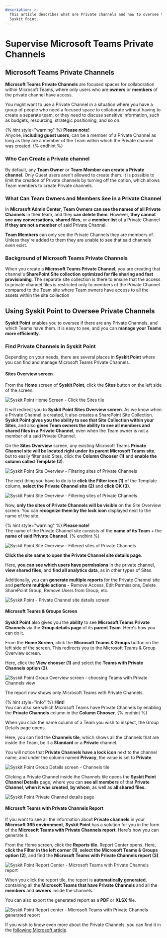 ```yaml
---
description: >-
  This article describes what are Private channels and how to oversee them using
  Syskit Point.
---
```


# Supervise Microsoft Teams Private Channels

## Microsoft Teams Private Channels

**Microsoft Teams Private Channels** are focused spaces for collaboration within Microsoft Teams, where only users who are **owners** or **members** of the private channel have access.

You might want to use a Private Channel in a situation where you have a group of people who need a focused space to collaborate without having to create a separate team, or they need to discuss sensitive information, such as budgets, resourcing, strategic positioning, and so on.

{% hint style="warning" %}
**Please note!**\
Anyone, **including guest users**, can be a member of a Private Channel as long as they are a member of the Team within which the Private channel was created.
{% endhint %}

### Who Can Create a Private channel

By default, any **Team Owner** or **Team Member can create a Private channel**. Only Guest users aren't allowed to create them. It is possible to limit the creation of Private channels by turning off the option, which allows Team members to create Private channels.

### What Can Team Owners and Members See in a Private Channel

In **Microsoft Admin Center**, **Team Owners can see the names of all Private Channels** in their team, and they **can delete them**. However, **they cannot see any conversations**, **shared files**, or a **member list** of a Private Channel **if they are not a member** of said Private Channel.

**Team Members** can only see the Private Channels they are members of. Unless they're added to them they are unable to see that said channels even exist.

### Background of Microsoft Teams Private Channels

When you create a **Microsoft Teams Private Channel**, you are creating that channel's **SharePoint Site collection** **optimized for file sharing and fast provisioning**. The separate site collection is there to ensure that the access to private channel files is restricted only to members of the Private Channel compared to the Team site where Team owners have access to all the assets within the site collection


## Using Syskit Point to Oversee Private Channels

**Syskit Point** enables you to oversee if there are any Private Channels, and which Teams have them. It is easy to see, and you can **manage your Teams more efficiently**.

### Find Private Channels in Syskit Point

Depending on your needs, there are several places in **Syskit Point** where you can find and manage Microsoft Teams Private Channels.

#### Sites Overview screen

From the **Home** screen of **Syskit Point**, click the **Sites** button on the left side of the screen.

![Syskit Point Home Screen - Click the Sites tile](../.gitbook/assets/supervise-microsoft-teams-private-channels-home.png)

It will redirect you to **Syskit Point Sites Overview screen**. As we know when a Private Channel is created, it also creates a SharePoint Site Collection. **Syskit Point gives you the ability to see that Site Collection within your Sites**, and also **gives Team owners the ability to see all members and shared files in a Private Channel**, even when the Team owner is not a member of a said Private Channel.

On the **Sites Overview** screen, any existing Microsoft Teams **Private Channel site will be located right under its parent Microsoft Teams site**, but to easily filter said Sites, click the **Column Chooser (1)** and **enable the column called Template (2)**.

![Syskit Point Site Overview - Filtering sites of Private Channels](../.gitbook/assets/supervise-microsoft-teams-private-channels-sites.png)

The next thing you have to do is to **click the Filter icon (1)** of the Template column, **select the Private Channel site (2)** and **click OK (3)**.

![Syskit Point Site Overview - Filtering sites of Private Channels](../.gitbook/assets/supervise-microsoft-teams-private-channels-site-private.png)

Now, **only the sites of Private Channels will be visible** on the Site Overview screen. You can **recognize them by the lock icon** displayed next to the name of the site.

{% hint style="warning" %}
**Please note!**\
The name of the Private Channel site consists of the **name of its Team** + the **name of said Private Channel**.
{% endhint %}

![Syskit Point Site Overview - Filtered sites of Private Channels](../.gitbook/assets/supervise-microsoft-teams-private-channels-private-channels.png)

**Click the site name to open the Private Channel site details page**. 

Here, **you can see which users have permissions** in the private channel, **view shared files**, and **find all analytics data**, as in other types of Sites. 

Additionally, you can **generate multiple reports** for the Private Channel site and **perform multiple actions** - Remove Access, Edit Permissions, Delete SharePoint Group, Remove Users from Group, etc.

![Syskit Point - Private Channel site details screen](../.gitbook/assets/supervise-microsoft-teams-private-channels-sites-private-info.png)

#### Microsoft Teams & Groups Screen

**Syskit Point** also gives you the **ability** to see **Microsoft Teams Private Channels** via the **Group details page** of its **parent Team**. Here's how you can do it.

From the **Home Screen**, click the **Microsoft Teams & Groups** button on the left side of the screen. This redirects you to the Microsoft Teams & Group Overview screen. 

Here, click the **View chooser (1)** and select the **Teams with Private Channels** **option (2)**.

![Syskit Point Group Overview screen - choosing Teams with Private Channels view](../.gitbook/assets/supervise-microsoft-teams-private-channels-microsoft-teams-private.png)

The report now shows only Microsoft Teams with Private Channels.

{% hint style="info" %}
**Hint!**\
You can also see which Microsoft Teams have Private Channels by enabling the **Private Channels** column in the **Column Chooser**.
{% endhint %}

When you click the name column of a Team you wish to inspect, the Group Details page opens. 

Here, you can find the **Channels tile**, which shows all the channels that are inside the Team, be it a **Standard** or a **Private** channel. 

You will notice that **Private Channels have a lock icon** next to the channel name, and under the column named **Privacy**, the value is set to **Private**.

![Syskit Point Group Details screen - Channels tile](../.gitbook/assets/supervise-microsoft-teams-private-channels-teams-private-channels.png)

Clicking a Private Channel inside the Channels tile opens the **Syskit Point Channel Details** page, where you can **see all members** of that **Private Channel**, **when it was created**, **by whom**, as well as **all shared** **files.**

![Syskit Point Private Channel details page](../.gitbook/assets/supervise-microsoft-teams-private-channels-private-channels-info.png)

#### Microsoft Teams with Private Channels Report

If you want to see all the information about **Private channels** in your **Microsoft 365 environment**, **Syskit Point** has a solution for you in the form of the **Microsoft Teams with Private Channels report**. Here's how you can generate it.

From the Home screen, click the **Reports tile**. Report Center opens. Here, **click the Filter in the left corner** **(1)**, **select the Microsoft Teams & Groups option (2)**, and find the **Microsoft Teams with Private Channels report (3)**.

![Syskit Point Report Center - Microsoft Teams with Private Channels report](../.gitbook/assets/supervise-microsoft-teams-private-channels-report.png)

When you click the report tile, the report is **automatically generated**, containing all the **Microsoft Teams that have Private Channels** and all the **members** and **owners** inside the channels. 

You can also export the generated report as a **PDF** or **XLSX** file.

![Syskit Point Report center - Microsoft Teams with Private Channels generated report](../.gitbook/assets/supervise-microsoft-teams-private-channels-report-generated.png)

If you wish to know even more about the Private Channels, you can find it in the [following Microsoft article](https://docs.microsoft.com/en-us/microsoftteams/private-channels).
